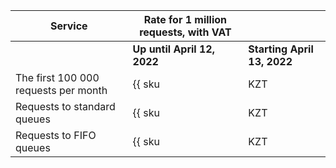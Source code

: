 Service | Rate for 1 million requests, with VAT | |
----- | ----- | -----
| | **Up until April 12, 2022** | **Starting April 13, 2022** |
The first 100 000 requests per month | {{ sku|KZT|ymq.queue.std.requests|string }} | Free
Requests to standard queues | {{ sku|KZT|ymq.queue.std.requests|pricingRate.0.1|string }} | ₸243.80
Requests to FIFO queues | {{ sku|KZT|ymq.queue.fifo.requests|pricingRate.0.1|string }} | ₸305.75
